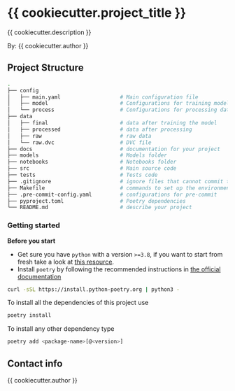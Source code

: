 <!-- PROJECT SHIELDS -->
<!--
*** I'm using markdown "reference style" links for readability.
*** Reference links are enclosed in brackets [ ] instead of parentheses ( ).
*** See the bottom of this document for the declaration of the reference variables
*** for contributors-url, forks-url, etc. This is an optional, concise syntax you may use.
*** https://www.markdownguide.org/basic-syntax/#reference-style-links

[![Contributors][contributors-shield]][contributors-url]
[![Forks][forks-shield]][forks-url]
[![Stargazers][stars-shield]][stars-url]
[![Issues][issues-shield]][issues-url]
-->
# {{ cookiecutter.project_title }}

{{ cookiecutter.description }}

By: {{ cookiecutter.author }}

## Project Structure
```bash
.
├── config
│   ├── main.yaml                   # Main configuration file
│   ├── model                       # Configurations for training model
│   └── process                     # Configurations for processing data
├── data
│   ├── final                       # data after training the model
│   ├── processed                   # data after processing
│   ├── raw                         # raw data
│   └── raw.dvc                     # DVC file
├── docs                            # documentation for your project
├── models                          # Models folder
├── notebooks                       # Notebooks folder
├── src                             # Main source code
├── tests                           # Tests code
├── .gitignore                      # ignore files that cannot commit to Git
├── Makefile                        # commands to set up the environment
├── .pre-commit-config.yaml         # configurations for pre-commit
├── pyproject.toml                  # Poetry dependencies
└── README.md                       # describe your project
```

### Getting started

**Before you start**

- Get sure you have `python` with a version `>=3.8`, if you want to start from fresh take a look at [this resource](https://wiki.python.org/moin/BeginnersGuide/Download).
- Install `poetry` by following the recommended instructions in [the official documentation](https://python-poetry.org/docs/#installation)

```bash
curl -sSL https://install.python-poetry.org | python3 -
```

To install all the dependencies of this project use

```bash
poetry install
```

To install any other dependency type

```bash
poetry add <package-name>[@<version>]
```



## Contact info

{{ cookiecutter.author }}


<!-- MARKDOWN LINKS & IMAGES -->
<!-- https://www.markdownguide.org/basic-syntax/#reference-style-links -->
<!-- PRIVATE REPOS SHIELDS-->
[contributors-shield]: https://img.shields.io/badge/contributors-666666?style=for-the-badge
[forks-shield]: https://img.shields.io/badge/forks-666666?style=for-the-badge
[stars-shield]: https://img.shields.io/badge/stars-666666?style=for-the-badge
[issues-shield]: https://img.shields.io/badge/issues-666666?style=for-the-badge
<!-- PUBLIC REPOS SHIELDS-->
<!-- [contributors-shield]: https://img.shields.io/github/contributors/github_user/github_repo.svg?style=for-the-badge -->
<!-- [forks-shield]: https://img.shields.io/github/forks/github_user/github_repo.svg?style=for-the-badge -->
<!-- [stars-shield]: https://img.shields.io/github/stars/github_user/github_repo.svg?style=for-the-badge -->
<!-- [issues-shield]: https://img.shields.io/github/issues/github_user/github_repo.svg?style=for-the-badge -->
<!-- LINKS -->
[contributors-url]: https://github.com/github_user/github_repo/graphs/contributors
[forks-url]: https://github.com/github_user/github_repo/network/members
[stars-url]: https://github.com/github_user/github_repo/stargazers
[issues-url]: https://github.com/github_user/github_repo/issues
